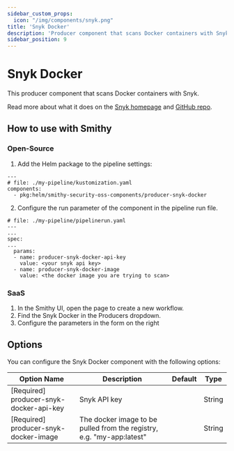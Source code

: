 ```yaml
---
sidebar_custom_props:
  icon: "/img/components/snyk.png"
title: 'Snyk Docker'
description: 'Producer component that scans Docker containers with Snyk.'
sidebar_position: 9
---
```


# Snyk Docker

This producer component that scans Docker containers with Snyk.

Read more about what it does on the [Snyk homepage](https://snyk.io/)
and [GitHub repo](https://github.com/snyk/snyk-images).

## How to use with Smithy

### Open-Source

1. Add the Helm package to the pipeline settings:

```
---
# file: ./my-pipeline/kustomization.yaml
components:
  - pkg:helm/smithy-security-oss-components/producer-snyk-docker
```

2. Configure the run parameter of the component in the pipeline run file.

```
# file: ./my-pipeline/pipelinerun.yaml
---
...
spec:
...
  params:
  - name: producer-snyk-docker-api-key
    value: <your snyk api key>
  - name: producer-snyk-docker-image
    value: <the docker image you are trying to scan>
```

### SaaS

1. In the Smithy UI, open the page to create a new workflow.
2. Find the Snyk Docker in the Producers dropdown.
3. Configure the parameters in the form on the right

## Options

You can configure the Snyk Docker component with the following options:

| Option Name                             | Description                                                           | Default | Type   |
|-----------------------------------------|-----------------------------------------------------------------------|---------|--------|
| [Required] producer-snyk-docker-api-key | Snyk API key                                                          |         | String |
| [Required] producer-snyk-docker-image   | The docker image to be pulled from the registry, e.g. "my-app:latest" |         | String |

